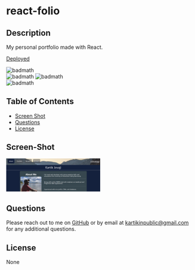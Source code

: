 # react-folio

## Description

My personal portfolio made with React.

[Deployed](https://nitrotap.github.io/react-folio/)

![badmath](https://img.shields.io/github/languages/top/nitrotap/react-folio)  
![badmath](https://img.shields.io/github/issues/nitrotap/react-folio)
![badmath](https://img.shields.io/github/forks/nitrotap/react-folio)  
![badmath](https://img.shields.io/github/stars/nitrotap/react-folio)

## Table of Contents

- [Screen Shot](#Screen-Shot)
- [Questions](#Questions)
- [License](#License)

## Screen-Shot

<img src="ss.png" width="50%" height="50%">

## Questions

Please reach out to me on [GitHub](https://github.com/nitrotap) or by email at kartikinpublic@gmail.com for any additional questions.

## License

None
